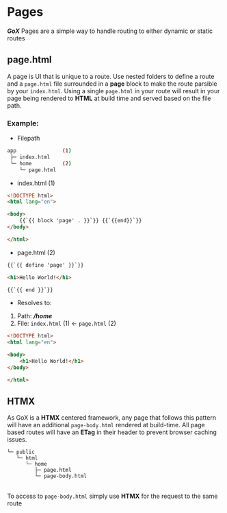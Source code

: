 # Pages

*__GoX__* Pages are a simple way to handle routing to either dynamic or static routes 

## page.html

A page is UI that is unique to a route. Use nested folders to define a route and a `page.html` file surrounded in a __page__ block to make the route parsible by your `index.html`. Using a single `page.html` in your route will result in your page being rendered to __HTML__ at build time and served based on the file path.   



### Example:

- Filepath
```bash
app               (1)
 ├─ index.html
 └─ home          (2)
    └─ page.html
```

- index.html (1)
```html
<!DOCTYPE html>
<html lang="en">

<body>
    {{`{{ block 'page' . }}`}} {{`{{end}}`}}
</body>

</html>	
```

- page.html (2)
```html
{{`{{ define 'page' }}`}}

<h1>Hello World!</h1>

{{`{{ end }}`}}
```

- Resolves to:
1. Path: *__/home__*  
2. File: `index.html` (1) &larr; `page.html` (2)

```html
<!DOCTYPE html>
<html lang="en">

<body>
	<h1>Hello World!</h1>
</body>

</html>	
```


## HTMX
As GoX is a __HTMX__ centered framework, any page that follows this pattern will have an additional `page-body.html` rendered at build-time. All page based routes will have an __ETag__ in their header to prevent browser caching issues.

```
└─ public
   └─ html
      └─ home
         ├─ page.html
         └─ page-body.html
```
\
To access to `page-body.html` simply use __HTMX__ for the request to the same route
